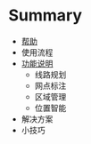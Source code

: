 # Summary

* [帮助](README.md)
* 使用流程
* [功能说明](chapter1.md)
   * 线路规划
   * 网点标注
   * 区域管理
   * 位置智能
* 解决方案
* 小技巧

